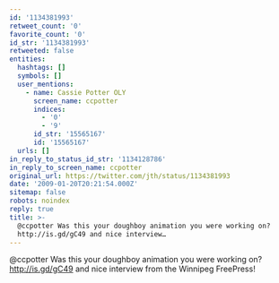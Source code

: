 ```yaml
---
id: '1134381993'
retweet_count: '0'
favorite_count: '0'
id_str: '1134381993'
retweeted: false
entities:
  hashtags: []
  symbols: []
  user_mentions:
    - name: Cassie Potter OLY
      screen_name: ccpotter
      indices:
        - '0'
        - '9'
      id_str: '15565167'
      id: '15565167'
  urls: []
in_reply_to_status_id_str: '1134128786'
in_reply_to_screen_name: ccpotter
original_url: https://twitter.com/jth/status/1134381993
date: '2009-01-20T20:21:54.000Z'
sitemap: false
robots: noindex
reply: true
title: >-
  @ccpotter Was this your doughboy animation you were working on?
  http://is.gd/gC49 and nice interview…
---
```


@ccpotter Was this your doughboy animation you were working on? http://is.gd/gC49 and nice interview from the Winnipeg FreePress!